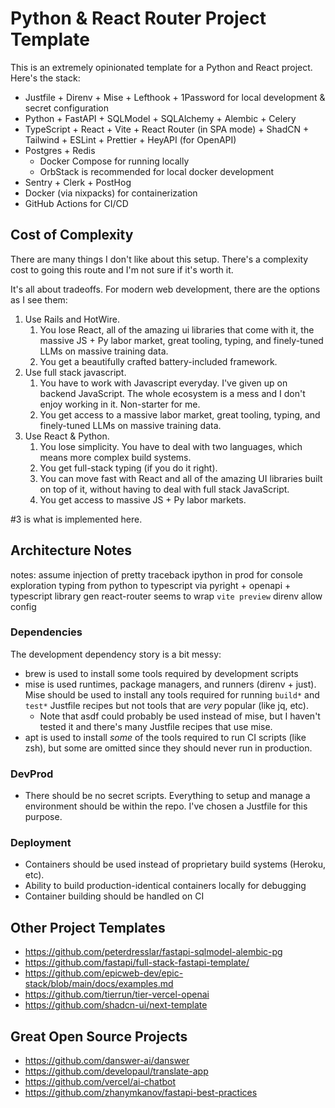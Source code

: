 # Python & React Router Project Template

This is an extremely opinionated template for a Python and React project. Here's the stack:

* Justfile + Direnv + Mise + Lefthook + 1Password for local development & secret configuration
* Python + FastAPI + SQLModel + SQLAlchemy + Alembic + Celery
* TypeScript + React + Vite + React Router (in SPA mode) + ShadCN + Tailwind + ESLint + Prettier + HeyAPI (for OpenAPI)
* Postgres + Redis
  * Docker Compose for running locally
  * OrbStack is recommended for local docker development
* Sentry + Clerk + PostHog
* Docker (via nixpacks) for containerization
* GitHub Actions for CI/CD

## Cost of Complexity

There are many things I don't like about this setup. There's a complexity cost to going this route and I'm not sure if it's worth it.

It's all about tradeoffs. For modern web development, there are the options as I see them:

1. Use Rails and HotWire.
   1. You lose React, all of the amazing ui libraries that come with it, the massive JS + Py labor market, great tooling, typing, and finely-tuned LLMs on massive training data.
   2. You get a beautifully crafted battery-included framework.
2. Use full stack javascript.
   1. You have to work with Javascript everyday. I've given up on backend JavaScript. The whole ecosystem is a mess and I don't enjoy working in it. Non-starter for me.
   2. You get access to a massive labor market, great tooling, typing, and finely-tuned LLMs on massive training data.
3. Use React & Python.
   1. You lose simplicity. You have to deal with two languages, which means more complex build systems.
   2. You get full-stack typing (if you do it right).
   3. You can move fast with React and all of the amazing UI libraries built on top of it, without having to deal with full stack JavaScript.
   4. You get access to massive JS + Py labor markets.

#3 is what is implemented here.

## Architecture Notes

notes:
assume injection of pretty traceback
ipython in prod for console exploration
typing from python to typescript via pyright + openapi + typescript library gen
react-router seems to wrap `vite preview`
direnv allow config

### Dependencies

The development dependency story is a bit messy:

* brew is used to install some tools required by development scripts
* mise is used runtimes, package managers, and runners (direnv + just). Mise should be used to install any tools required for running `build*` and `test*` Justfile recipes but not tools that are *very* popular (like jq, etc).
  * Note that asdf could probably be used instead of mise, but I haven't tested it and there's many Justfile recipes that use mise.
* apt is used to install *some* of the tools required to run CI scripts (like zsh), but some are omitted since they should never run in production.

### DevProd

* There should be no secret scripts. Everything to setup and manage a environment should be within the repo. I've chosen a Justfile for this purpose.

### Deployment

* Containers should be used instead of proprietary build systems (Heroku, etc).
* Ability to build production-identical containers locally for debugging
* Container building should be handled on CI

## Other Project Templates

* https://github.com/peterdresslar/fastapi-sqlmodel-alembic-pg
* https://github.com/fastapi/full-stack-fastapi-template/
* https://github.com/epicweb-dev/epic-stack/blob/main/docs/examples.md
* https://github.com/tierrun/tier-vercel-openai
* https://github.com/shadcn-ui/next-template

## Great Open Source Projects

* https://github.com/danswer-ai/danswer
* https://github.com/developaul/translate-app
* https://github.com/vercel/ai-chatbot
* https://github.com/zhanymkanov/fastapi-best-practices